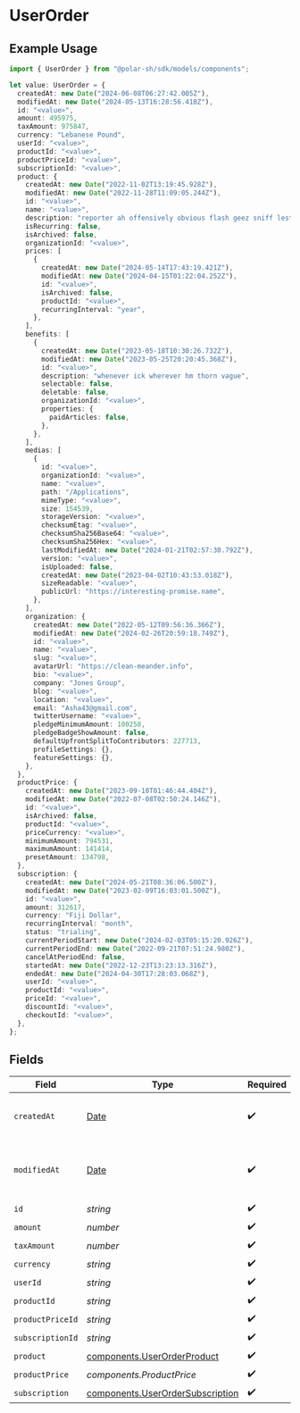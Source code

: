 # UserOrder

## Example Usage

```typescript
import { UserOrder } from "@polar-sh/sdk/models/components";

let value: UserOrder = {
  createdAt: new Date("2024-06-08T06:27:42.005Z"),
  modifiedAt: new Date("2024-05-13T16:28:56.418Z"),
  id: "<value>",
  amount: 495975,
  taxAmount: 975847,
  currency: "Lebanese Pound",
  userId: "<value>",
  productId: "<value>",
  productPriceId: "<value>",
  subscriptionId: "<value>",
  product: {
    createdAt: new Date("2022-11-02T13:19:45.928Z"),
    modifiedAt: new Date("2022-11-28T11:09:05.244Z"),
    id: "<value>",
    name: "<value>",
    description: "reporter ah offensively obvious flash geez sniff lest",
    isRecurring: false,
    isArchived: false,
    organizationId: "<value>",
    prices: [
      {
        createdAt: new Date("2024-05-14T17:43:19.421Z"),
        modifiedAt: new Date("2024-04-15T01:22:04.252Z"),
        id: "<value>",
        isArchived: false,
        productId: "<value>",
        recurringInterval: "year",
      },
    ],
    benefits: [
      {
        createdAt: new Date("2023-05-18T10:30:26.732Z"),
        modifiedAt: new Date("2023-05-25T20:20:45.368Z"),
        id: "<value>",
        description: "whenever ick wherever hm thorn vague",
        selectable: false,
        deletable: false,
        organizationId: "<value>",
        properties: {
          paidArticles: false,
        },
      },
    ],
    medias: [
      {
        id: "<value>",
        organizationId: "<value>",
        name: "<value>",
        path: "/Applications",
        mimeType: "<value>",
        size: 154539,
        storageVersion: "<value>",
        checksumEtag: "<value>",
        checksumSha256Base64: "<value>",
        checksumSha256Hex: "<value>",
        lastModifiedAt: new Date("2024-01-21T02:57:30.792Z"),
        version: "<value>",
        isUploaded: false,
        createdAt: new Date("2023-04-02T10:43:53.018Z"),
        sizeReadable: "<value>",
        publicUrl: "https://interesting-promise.name",
      },
    ],
    organization: {
      createdAt: new Date("2022-05-12T09:56:36.366Z"),
      modifiedAt: new Date("2024-02-26T20:59:18.749Z"),
      id: "<value>",
      name: "<value>",
      slug: "<value>",
      avatarUrl: "https://clean-meander.info",
      bio: "<value>",
      company: "Jones Group",
      blog: "<value>",
      location: "<value>",
      email: "Asha43@gmail.com",
      twitterUsername: "<value>",
      pledgeMinimumAmount: 100258,
      pledgeBadgeShowAmount: false,
      defaultUpfrontSplitToContributors: 227713,
      profileSettings: {},
      featureSettings: {},
    },
  },
  productPrice: {
    createdAt: new Date("2023-09-10T01:46:44.404Z"),
    modifiedAt: new Date("2022-07-08T02:50:24.146Z"),
    id: "<value>",
    isArchived: false,
    productId: "<value>",
    priceCurrency: "<value>",
    minimumAmount: 794531,
    maximumAmount: 141414,
    presetAmount: 134798,
  },
  subscription: {
    createdAt: new Date("2024-05-21T08:36:06.500Z"),
    modifiedAt: new Date("2023-02-09T16:03:01.500Z"),
    id: "<value>",
    amount: 312617,
    currency: "Fiji Dollar",
    recurringInterval: "month",
    status: "trialing",
    currentPeriodStart: new Date("2024-02-03T05:15:20.926Z"),
    currentPeriodEnd: new Date("2022-09-21T07:51:24.980Z"),
    cancelAtPeriodEnd: false,
    startedAt: new Date("2022-12-23T13:23:13.316Z"),
    endedAt: new Date("2024-04-30T17:28:03.068Z"),
    userId: "<value>",
    productId: "<value>",
    priceId: "<value>",
    discountId: "<value>",
    checkoutId: "<value>",
  },
};
```

## Fields

| Field                                                                                         | Type                                                                                          | Required                                                                                      | Description                                                                                   |
| --------------------------------------------------------------------------------------------- | --------------------------------------------------------------------------------------------- | --------------------------------------------------------------------------------------------- | --------------------------------------------------------------------------------------------- |
| `createdAt`                                                                                   | [Date](https://developer.mozilla.org/en-US/docs/Web/JavaScript/Reference/Global_Objects/Date) | :heavy_check_mark:                                                                            | Creation timestamp of the object.                                                             |
| `modifiedAt`                                                                                  | [Date](https://developer.mozilla.org/en-US/docs/Web/JavaScript/Reference/Global_Objects/Date) | :heavy_check_mark:                                                                            | Last modification timestamp of the object.                                                    |
| `id`                                                                                          | *string*                                                                                      | :heavy_check_mark:                                                                            | N/A                                                                                           |
| `amount`                                                                                      | *number*                                                                                      | :heavy_check_mark:                                                                            | N/A                                                                                           |
| `taxAmount`                                                                                   | *number*                                                                                      | :heavy_check_mark:                                                                            | N/A                                                                                           |
| `currency`                                                                                    | *string*                                                                                      | :heavy_check_mark:                                                                            | N/A                                                                                           |
| `userId`                                                                                      | *string*                                                                                      | :heavy_check_mark:                                                                            | N/A                                                                                           |
| `productId`                                                                                   | *string*                                                                                      | :heavy_check_mark:                                                                            | N/A                                                                                           |
| `productPriceId`                                                                              | *string*                                                                                      | :heavy_check_mark:                                                                            | N/A                                                                                           |
| `subscriptionId`                                                                              | *string*                                                                                      | :heavy_check_mark:                                                                            | N/A                                                                                           |
| `product`                                                                                     | [components.UserOrderProduct](../../models/components/userorderproduct.md)                    | :heavy_check_mark:                                                                            | N/A                                                                                           |
| `productPrice`                                                                                | *components.ProductPrice*                                                                     | :heavy_check_mark:                                                                            | N/A                                                                                           |
| `subscription`                                                                                | [components.UserOrderSubscription](../../models/components/userordersubscription.md)          | :heavy_check_mark:                                                                            | N/A                                                                                           |